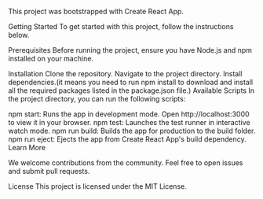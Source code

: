 This project was bootstrapped with Create React App.

Getting Started
To get started with this project, follow the instructions below.

Prerequisites
Before running the project, ensure you have Node.js and npm installed on your machine.

Installation
Clone the repository.
Navigate to the project directory.
Install dependencies.(it means you need to run npm install to download and install all the required packages listed in the package.json file.)
Available Scripts
In the project directory, you can run the following scripts:

npm start: Runs the app in development mode. Open http://localhost:3000 to view it in your browser.
npm test: Launches the test runner in interactive watch mode.
npm run build: Builds the app for production to the build folder.
npm run eject: Ejects the app from Create React App's build dependency.
Learn More

We welcome contributions from the community. Feel free to open issues and submit pull requests.

License
This project is licensed under the MIT License.
